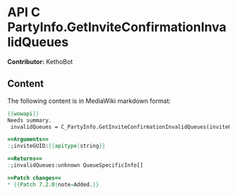 # API C PartyInfo.GetInviteConfirmationInvalidQueues

**Contributor:** KethoBot

## Content

The following content is in MediaWiki markdown format:

```mediawiki
{{wowapi}}
Needs summary.
 invalidQueues = C_PartyInfo.GetInviteConfirmationInvalidQueues(inviteGUID)

==Arguments==
:;inviteGUID:{{apitype|string}}

==Returns==
:;invalidQueues:unknown QueueSpecificInfo[]

==Patch changes==
* {{Patch 7.2.0|note=Added.}}
```